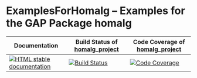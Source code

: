 <!-- BEGIN HEADER -->
# ExamplesForHomalg – Examples for the GAP Package homalg

| Documentation | Build Status of [homalg_project](/../../) | Code Coverage of [homalg_project](/../../) |
| ------------- | ------------ | ------------- |
| [![HTML stable documentation][docs-img]][docs-url] | [![Build Status][tests-img]][tests-url] | [![Code Coverage][codecov-img]][codecov-url] |

<!-- END HEADER -->
<!-- BEGIN FOOTER -->
[docs-img]: https://img.shields.io/badge/HTML-stable-blue.svg
[docs-url]: https://homalg-project.github.io/homalg_project/ExamplesForHomalg/doc/chap0_mj.html

[tests-img]: https://github.com/homalg-project/homalg_project/workflows/Tests/badge.svg?branch=master
[tests-url]: https://github.com/homalg-project/homalg_project/actions?query=workflow%3ATests+branch%3Amaster

[codecov-img]: https://codecov.io/gh/homalg-project/homalg_project/branch/master/graph/badge.svg
[codecov-url]: https://codecov.io/gh/homalg-project/homalg_project
<!-- END FOOTER -->
